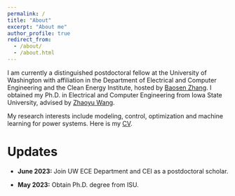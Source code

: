 ```yaml
---
permalink: /
title: "About"
excerpt: "About me"
author_profile: true
redirect_from: 
  - /about/
  - /about.html
---
```


I am currently a distinguished postdoctoral fellow at the University of Washington with affiliation in the Department of Electrical and Computer Engineering and the Clean Energy Institute, hosted by [Baosen Zhang](https://zhangbaosen.github.io/). I obtained my Ph.D. in Electrical and Computer Engineering from Iowa State University, advised by [Zhaoyu Wang](https://wzy.ece.iastate.edu/).

My research interests include modeling, control, optimization and machine learning for power systems. Here is my [CV](https://zixiaoma1991.github.io/files/CV.pdf).

Updates
===
- **June 2023:** Join UW ECE Department and CEI as a postdoctoral scholar.

- **May 2023:** Obtain Ph.D. degree from ISU.

